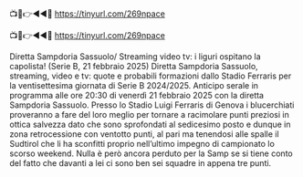📺📱👉◄◄🔴 https://tinyurl.com/269npace

📺📱👉◄◄🔴 https://tinyurl.com/269npace


Diretta Sampdoria Sassuolo/ Streaming video tv: i liguri ospitano la capolista! (Serie B, 21 febbraio 2025)
Diretta Sampdoria Sassuolo, streaming, video e tv: quote e probabili formazioni dallo Stadio Ferraris per la ventisettesima giornata di Serie B 2024/2025.
Anticipo serale in programma alle ore 20:30 di venerdì 21 febbraio 2025 con la diretta Sampdoria Sassuolo. Presso lo Stadio Luigi Ferraris di Genova i blucerchiati proveranno a fare del loro meglio per tornare a racimolare punti preziosi in ottica salvezza dato che sono sprofondati al sedicesimo posto e dunque in zona retrocessione con ventotto punti, al pari ma tenendosi alle spalle il Sudtirol che li ha sconfitti proprio nell’ultimo impegno di campionato lo scorso weekend. Nulla è però ancora perduto per la Samp se si tiene conto del fatto che davanti a lei ci sono ben sei squadre in appena tre punti.
